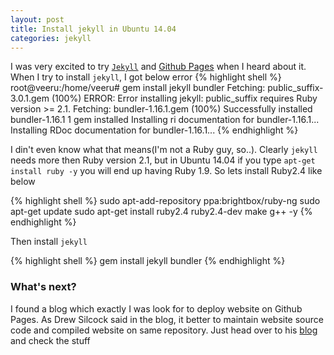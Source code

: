 ```yaml
---
layout: post
title: Install jekyll in Ubuntu 14.04
categories: jekyll
---
```

I was very excited to try [`Jekyll`](https://jekyllrb.com/) and [Github Pages](https://pages.github.com/) when I heard about it. When I try to install `jekyll`, I got below error 
{% highlight shell %}
root@veeru:/home/veeru# gem install jekyll bundler
Fetching: public_suffix-3.0.1.gem (100%)
ERROR:  Error installing jekyll:
	public_suffix requires Ruby version >= 2.1.
Fetching: bundler-1.16.1.gem (100%)
Successfully installed bundler-1.16.1
1 gem installed
Installing ri documentation for bundler-1.16.1...
Installing RDoc documentation for bundler-1.16.1...
{% endhighlight %}

I din't even know what that means(I'm not a Ruby guy, so..). Clearly `jekyll` needs more then Ruby version 2.1, but in Ubuntu 14.04 if you type `apt-get install ruby -y` you will end up having Ruby 1.9. So lets install Ruby2.4 like below

{% highlight shell %}
sudo apt-add-repository ppa:brightbox/ruby-ng
sudo apt-get update
sudo apt-get install ruby2.4 ruby2.4-dev make g++ -y
{% endhighlight %}

Then install `jekyll`

{% highlight shell %}
gem install jekyll bundler
{% endhighlight %}

### What's next?
I found a blog which exactly I was look for to deploy website on Github Pages. As Drew Silcock said in the blog, it better to maintain website source code and compiled website on same repository. Just head over to his [blog](https://drewsilcock.co.uk/custom-jekyll-plugins) and check the stuff